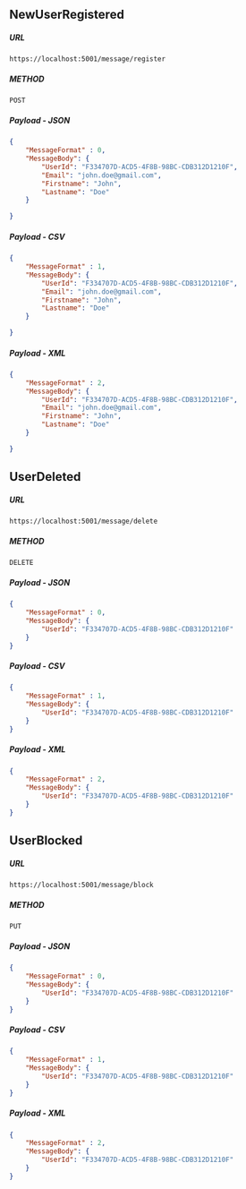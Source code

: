 ## NewUserRegistered

##### URL
```url
https://localhost:5001/message/register
```

##### METHOD
```method
POST
```

##### Payload - JSON
```json
{
    "MessageFormat" : 0, 
    "MessageBody": {
        "UserId": "F334707D-ACD5-4F8B-98BC-CDB312D1210F",
        "Email": "john.doe@gmail.com",
        "Firstname": "John",
        "Lastname": "Doe"
    }

}

```


##### Payload - CSV
```json
{
    "MessageFormat" : 1, 
    "MessageBody": {
        "UserId": "F334707D-ACD5-4F8B-98BC-CDB312D1210F",
        "Email": "john.doe@gmail.com",
        "Firstname": "John",
        "Lastname": "Doe"
    }

}

```


##### Payload - XML
```json
{
    "MessageFormat" : 2, 
    "MessageBody": {
        "UserId": "F334707D-ACD5-4F8B-98BC-CDB312D1210F",
        "Email": "john.doe@gmail.com",
        "Firstname": "John",
        "Lastname": "Doe"
    }

}

```

## UserDeleted

##### URL
```url
https://localhost:5001/message/delete
```

##### METHOD
```method
DELETE
```

##### Payload - JSON
```json
{
    "MessageFormat" : 0, 
    "MessageBody": {
        "UserId": "F334707D-ACD5-4F8B-98BC-CDB312D1210F"
    }
}

```


##### Payload - CSV
```json
{
    "MessageFormat" : 1, 
    "MessageBody": {
        "UserId": "F334707D-ACD5-4F8B-98BC-CDB312D1210F"
    }
}

```


##### Payload - XML
```json
{
    "MessageFormat" : 2, 
    "MessageBody": {
        "UserId": "F334707D-ACD5-4F8B-98BC-CDB312D1210F"
    }
}

```

## UserBlocked

##### URL
```url
https://localhost:5001/message/block
```

##### METHOD
```method
PUT
```

##### Payload - JSON
```json
{
    "MessageFormat" : 0, 
    "MessageBody": {
        "UserId": "F334707D-ACD5-4F8B-98BC-CDB312D1210F"
    }
}

```


##### Payload - CSV
```json
{
    "MessageFormat" : 1, 
    "MessageBody": {
        "UserId": "F334707D-ACD5-4F8B-98BC-CDB312D1210F"
    }
}

```


##### Payload - XML
```json
{
    "MessageFormat" : 2, 
    "MessageBody": {
        "UserId": "F334707D-ACD5-4F8B-98BC-CDB312D1210F"
    }
}

```
